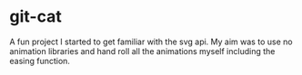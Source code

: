 # git-cat
A fun project I started to get familiar with the svg api. My aim was to use no animation libraries and hand roll all the animations myself including the easing function.
